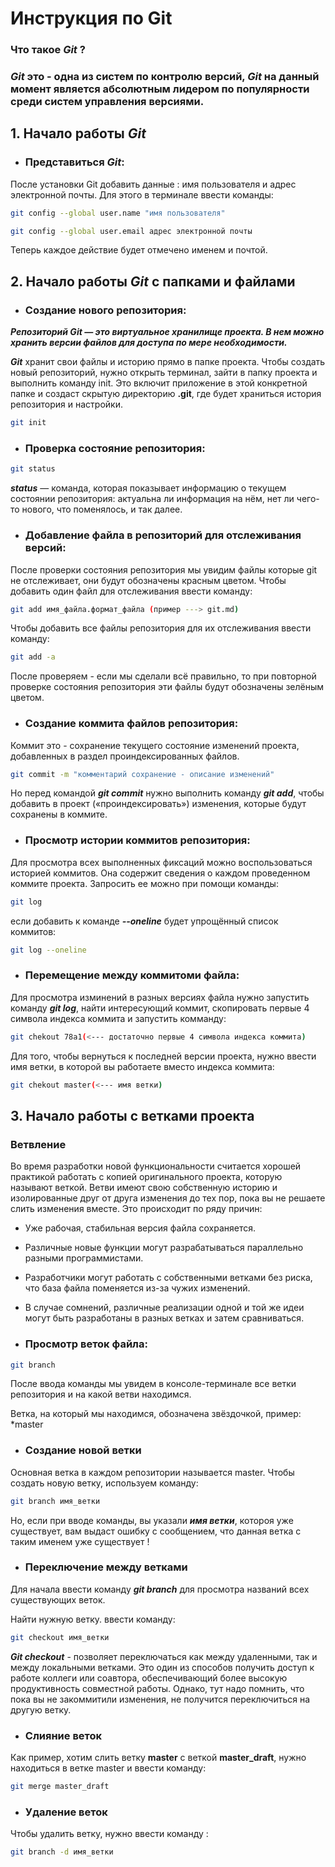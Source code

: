 # Инструкция по __Git__

### __Что такое *Git* ?__

### __*Git*__ это - одна из систем по контролю версий, __*Git*__ на данный момент является абсолютным лидером по популярности среди систем управления версиями.

## __1. Начало работы *Git*__

+ ### Представиться __*Git*__:

После установки Git добавить данные : имя пользователя и адрес электронной почты. Для этого в терминале ввести команды:

```sh
git config --global user.name "имя пользователя"

git config --global user.email адрес электронной почты
```

Теперь каждое действие будет отмечено именем и почтой.

## __2. Начало работы __*Git*__ с папками и файлами__

+ ### Создание нового репозитория:

__*Репозиторий Git — это виртуальное хранилище проекта. В нем можно хранить версии файлов для доступа по мере необходимости.*__

__*Git*__ хранит свои файлы и историю прямо в папке проекта. Чтобы создать новый репозиторий, нужно открыть терминал, зайти в папку проекта и выполнить команду init. Это включит приложение в этой конкретной папке и создаст скрытую директорию __.git__, где будет храниться история репозитория и настройки.

```sh
git init
```
+ ### Проверка состояние репозитория:
```sh
git status
```

__*status*__ — команда, которая показывает информацию о текущем состоянии репозитория: актуальна ли информация на нём, нет ли чего-то нового, что поменялось, и так далее.

+ ### Добавление файла в репозиторий для отслеживания версий:

После проверки состояния репозитория мы увидим файлы которые git не отслеживает, они будут обозначены красным цветом.
Чтобы добавить один файл для отслеживания ввести команду:

```sh
git add имя_файла.формат_файла (пример ---> git.md)
```
Чтобы добавить все файлы репозитория для их отслеживания ввести команду:

```sh
git add -a
```

После проверяем - если мы сделали всё правильно, то при повторной проверке состояния репозитория эти файлы будут обозначены зелёным цветом.

+ ### Создание коммита файлов репозитория:

Коммит это - сохранение текущего состояние изменений проекта, добавленных в раздел проиндексированных файлов.
```sh
git commit -m "комментарий сохранение - описание изменений"
```

Но перед командой __*git commit*__ нужно выполнить команду __*git add*__, чтобы добавить в проект («проиндексировать») изменения, которые будут сохранены в коммите.

* ### Просмотр истории коммитов репозитория:

Для просмотра всех выполненных фиксаций можно воспользоваться историей коммитов. Она содержит сведения о каждом проведенном коммите проекта. Запросить ее можно при помощи команды:

```sh
git log
```
если добавить к команде __*--oneline*__ будет упрощённый список коммитов:

```sh
git log --oneline
```

+ ### Перемещение между коммитоми файла:

Для просмотра изминений в разных версиях файла нужно запустить команду __*git log*__, найти интересующий коммит, скопировать первые 4 символа индекса коммита и запустить комманду:

```sh
git chekout 78а1(<--- достаточно первые 4 символа индекса коммита)
```

Для того, чтобы вернуться к последней версии проекта, нужно ввести имя ветки, в которой вы работаете вместо индекса коммита:

```sh
git chekout master(<--- имя ветки) 
```

## 3. Начало работы с ветками проекта

### Ветвление

Во время разработки новой функциональности считается хорошей практикой работать с копией оригинального проекта, которую называют веткой. Ветви имеют свою собственную историю и изолированные друг от друга изменения до тех пор, пока вы не решаете слить изменения вместе. Это происходит по ряду причин:

+ Уже рабочая, стабильная версия файла сохраняется.

+ Различные новые функции могут разрабатываться параллельно разными программистами.

+ Разработчики могут работать с собственными ветками без риска, что база файла поменяется из-за чужих изменений.

+ В случае сомнений, различные реализации одной и той же идеи могут быть разработаны в разных ветках и затем сравниваться.

* ### Просмотр веток файла:

```sh
git branch
```
После ввода команды мы увидем в консоле-терминале все ветки репозитория и на какой ветви находимся.

Ветка, на который мы находимся, обозначена звёздочкой, пример: *master

* ### Создание новой ветки

Основная ветка в каждом репозитории называется master. Чтобы создать новую ветку, используем команду:

```sh
git branch имя_ветки
```
Но, если при вводе команды, вы указали __*имя ветки*__, котороя уже существует, вам выдаст ошибку с сообщением, что данная ветка с таким именем уже существует !

+ ### Переключение между ветками

Для начала ввести команду __*git branch*__ для просмотра названий всех существующих веток.

Найти нужную ветку. ввести команду:

```sh
git checkout имя_ветки
```

__*Git checkout*__ - позволяет переключаться как между удаленными, так и между локальными ветками. Это один из способов получить доступ к работе коллеги или соавтора, обеспечивающий более высокую продуктивность совместной работы. Однако, тут надо помнить, что пока вы не закоммитили изменения, не получится переключиться на другую ветку.

+ ### Слияние веток

Как пример, хотим слить ветку __master__ с веткой __master_draft__, нужно находиться в ветке master и ввести команду:

```sh
git merge master_draft
```
+ ### Удаление веток

Чтобы удалить ветку, нужно ввести команду :

```sh
git branch -d имя_ветки
```